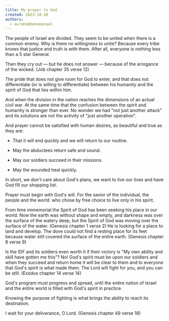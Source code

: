 ```yaml
---
title: My prayer to God
created: 2023-10-30
authors:
  - avrahambenemanuel
---
```

The people of Israel are divided. They seem to be united when there is a common enemy. Why is there no willingness to unite? Because every tribe knows that justice and truth is with them. After all, everyone is nothing less than a 5 star General.

Then they cry out — but he does not answer —
because of the arrogance of the wicked. (Job chapter 35 verse 12)

The pride that does not give room for God to enter, and that does not differentiate (or is willing to differentiate) between his humanity and the spirit of God that lies within him.

And when the division in the nation reaches the dimensions of an actual civil war. At the same time that the confusion between the spirit and humanity is stronger than ever. No wonder we had "not just another attack" and its solutions are not the activity of "just another operation".

And prayer cannot be satisfied with human desires, as beautiful and true as they are:

* That it will end quickly and we will return to our routine.

* May the abductees return safe and sound.

* May our soldiers succeed in their missions.

* May the wounded heal quickly.

In short, we don't care about God's plans, we want to live our lives and have God fill our shopping list.

Prayer must begin with God's will. For the savior of the individual, the people and the world. who chose by free choice to live only in his spirit.

From time immemorial the Spirit of God has been seeking his place in our world. Now the earth was without shape and empty, and darkness was over the surface of the watery deep, but the Spirit of God was moving over the surface of the water. (Genesis chapter 1 verse 2) He is looking for a place to land and develop. The dove could not find a resting place for its feet because water still covered the surface of the entire earth. (Genesis chapter 8 verse 9)

Is the IDF and its soldiers even worth it if their victory is "My own ability and skill have gotten me this"? No! God's spirit must be upon our soldiers and when they succeed and return home it will be clear to them and to everyone that God's spirit is what made them. The Lord will fight for you, and you can be still. (Exodus chapter 14 verse 14)

God's program must progress and spread, until the entire nation of Israel and the entire world is filled with God's spirit in practice.

Knowing the purpose of fighting is what brings the ability to reach its destination.

I wait for your deliverance, O Lord. (Genesis chapter 49 verse 18)
